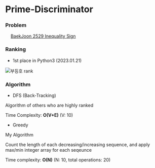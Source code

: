 # Prime-Discriminator
### Problem
<img src="https://d2gd6pc034wcta.cloudfront.net/tier/10.svg" width="13pt"> [BaekJoon 2529 Inequality Sign](https://www.acmicpc.net/problem/2529)

### Ranking

- 1st place in Python3 (2023.01.21)

![부등호 rank](https://user-images.githubusercontent.com/62281102/213830598-fde8e4a2-cf5c-4b35-85e1-0f3659386176.png)

### Algorithm

- DFS (Back-Tracking)

Algorithm of others who are highly ranked

Time Complexity: **O(V+E)** (V: 10)

- Greedy

My Algorithm

Count the length of each decreasing/increasing sequence, and apply max/min integer array for each seqeunce

Time complexity: **O(N)** (N: 10, total operations: 20)
